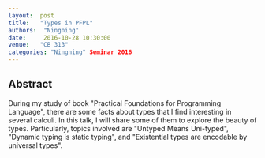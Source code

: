 ```yaml
--- 
layout:  post 
title:   "Types in PFPL"
authors:  "Ningning"
date:     2016-10-28 10:30:00
venue:   "CB 313"
categories: "Ningning" Seminar 2016
--- 
```

## Abstract

During my study of book "Practical Foundations for Programming Language",
there
are some facts about types that I find interesting in several calculi. In
this
talk, I will share some of them to explore the beauty of types.
Particularly,
topics involved are "Untyped Means Uni-typed", "Dynamic typing is static
typing", and "Existential types are encodable by universal types".


